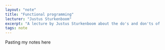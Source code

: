 ```yaml
---
layout: "note"
title: "Functional programming"
lecturer: "Justus Sturkenboom"
excerpt: "A lecture by Justus Sturkenboom about the do's and don'ts of functional programming."
tags: note
---
```


Pasting my notes here
